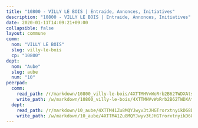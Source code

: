 ```yaml
---
title: "10800 - VILLY LE BOIS | Entraide, Annonces, Initiatives"
description: "10800 - VILLY LE BOIS | Entraide, Annonces, Initiatives"
date: 2020-01-11T14:09:21+09:00
collapsible: false
layout: commune
comm:
  nom: "VILLY LE BOIS"
  slug: villy-le-bois
  cp: "10800"
dept:
  nom: "Aube"
  slug: aube
  num: "10"
peerpad:
  comm:
    read_path: /r/markdown/10800_villy-le-bois/4XTTMHVvWoRrb2B62TWDXAtsQFxyTmeRRdbmdJRxZwakU3tVB
    write_path: /w/markdown/10800_villy-le-bois/4XTTMHVvWoRrb2B62TWDXAtsQFxyTmeRRdbmdJRxZwakU3tVB-K3TgTooUPMKMihpM4pEJ95cGauDYtPWMtGoHGLoySwuu7cEE5F7AakHTMT5q5TtZQD6ggHgh6D34sW4NUx1WvZbxAD3KSaXtyoQzLHgvBaiyLzJG7Uj1chpvZrNzLXDhvx31VhPs
  dept:
    read_path: /r/markdown/10_aube/4XTTM41Zu8MQYJwyv3tJHGTrorxtnyikD68DsVemyiZk3ThMz
    write_path: /w/markdown/10_aube/4XTTM41Zu8MQYJwyv3tJHGTrorxtnyikD68DsVemyiZk3ThMz-K3TgTmGUJaeXhcyrKr3gXoqmq82GkfYoTwSCbr39jXo2qoiz4eMZ1zWf94tEK8PkgCEQwZ6j878iec7q7nyW22BbTVtKr2C3mJwkjMoqhPxRA9brvyfx2cZBiMVgJntTtrf7GrDW
---
```


